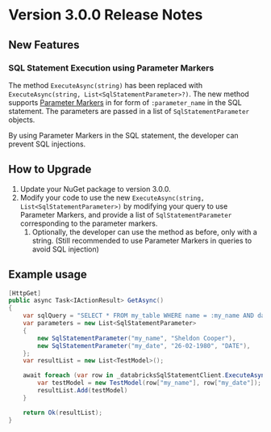 ﻿# Version 3.0.0 Release Notes

## New Features

### SQL Statement Execution using Parameter Markers

The method `ExecuteAsync(string)` has been replaced with `ExecuteAsync(string, List<SqlStatementParameter>?)`.
The new method supports [Parameter Markers](https://docs.databricks.com/en/sql/language-manual/sql-ref-parameter-marker.html) in for form of `:parameter_name` in the SQL statement. The parameters are passed in a list of `SqlStatementParameter` objects.

By using Parameter Markers in the SQL statement, the developer can prevent SQL injections.

## How to Upgrade

1. Update your NuGet package to version 3.0.0.
2. Modify your code to use the new `ExecuteAsync(string, List<SqlStatementParameter>)` by modifying your query to use Parameter Markers, and provide a list of `SqlStatementParameter` corresponding to the parameter markers.
   1. Optionally, the developer can use the method as before, only with a string. (Still recommended to use Parameter Markers in queries to avoid SQL injection)

## Example usage

```c#
[HttpGet]
public async Task<IActionResult> GetAsync()
{
    var sqlQuery = "SELECT * FROM my_table WHERE name = :my_name AND date = :my_date";
    var parameters = new List<SqlStatementParameter>
    {
        new SqlStatementParameter("my_name", "Sheldon Cooper"),
        new SqlStatementParameter("my_date", "26-02-1980", "DATE"),
    };
    var resultList = new List<TestModel>();

    await foreach (var row in _databricksSqlStatementClient.ExecuteAsync(sqlQuery, parameters)) {
        var testModel = new TestModel(row["my_name"], row["my_date"]);
        resultList.Add(testModel)
    }

    return Ok(resultList);
}
```
